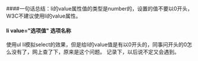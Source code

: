 ####一句话总结：li的value属性值的类型是number的，设置的值不要以0开头，W3C不建议使用li的value属性。
#### li value="选项值" 选项名称 ####
  使用ul li模拟select的效果，但是给li的value值是有以0开头的，同事问开头的0怎么没有了，网上查了下，原来是这个问题。
  记录下，以后说不定又会遇到。
